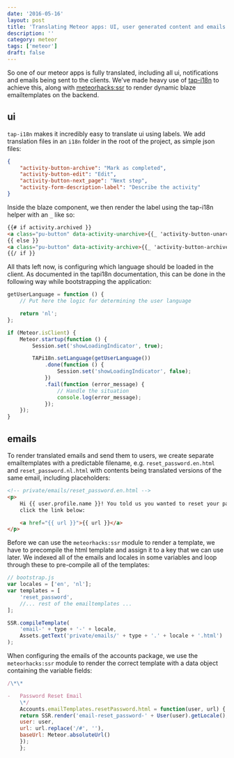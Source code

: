 ```yaml
---
date: '2016-05-16'
layout: post
title: 'Translating Meteor apps: UI, user generated content and emails'
description: ''
category: meteor
tags: ['meteor']
draft: false
---
```


So one of our meteor apps is fully translated, including all ui, notifications and emails being sent to the clients. We've made heavy use of [tap-i18n](https://github.com/TAPevents/tap-i18n) to achieve this, along with [meteorhacks:ssr](https://atmospherejs.com/meteorhacks/ssr) to render dynamic blaze emailtemplates on the backend.

## ui

`tap-i18n` makes it incredibly easy to translate ui using labels. We add translation files in an `i18n` folder in the root of the project, as simple json files:

```json
{
    "activity-button-archive": "Mark as completed",
    "activity-button-edit": "Edit",
    "activity-button-next_page": "Next step",
    "activity-form-description-label": "Describe the activity"
}
```

Inside the blaze component, we then render the label using the tap-i18n helper with an `_` like so:

```html
{{# if activity.archived }}
<a class="pu-button" data-activity-unarchive>{{_ 'activity-button-unarchive'}}</a>
{{ else }}
<a class="pu-button" data-activity-archive>{{_ 'activity-button-archive'}}</a>
{{/ if }}
```

All thats left now, is configuring which language should be loaded in the client. As documented in the tapi18n documentation, this can be done in the following way while bootstrapping the application:

```javascript
getUserLanguage = function () {
    // Put here the logic for determining the user language

    return 'nl';
};

if (Meteor.isClient) {
    Meteor.startup(function () {
        Session.set('showLoadingIndicator', true);

        TAPi18n.setLanguage(getUserLanguage())
            .done(function () {
                Session.set('showLoadingIndicator', false);
            })
            .fail(function (error_message) {
                // Handle the situation
                console.log(error_message);
            });
    });
}
```

## emails

To render translated emails and send them to users, we create separate emailtemplates with a predictable filename, e.g. `reset_password.en.html` and `reset_password.nl.html` with contents being translated versions of the same email, including placeholders:

```html
<!-- private/emails/reset_password.en.html -->
<p>
    Hi {{ user.profile.name }}! You told us you wanted to reset your password. That's okay! Just
    click the link below:

    <a href="{{ url }}">{{ url }}</a>
</p>
```

Before we can use the `meteorhacks:ssr` module to render a template, we have to precompile the html template and assign it to a key that we can use later. We indexed all of the emails and locales in some variables and loop through these to pre-compile all of the templates:

```javascript
// bootstrap.js
var locales = ['en', 'nl'];
var templates = [
    'reset_password',
    //... rest of the emailtemplates ...
];

SSR.compileTemplate(
    'email-' + type + '-' + locale,
    Assets.getText('private/emails/' + type + '.' + locale + '.html')
);
```

When configuring the emails of the accounts package, we use the `meteorhacks:ssr` module to render the correct template with a data object containing the variable fields:

```javascript
/\*\*

-   Password Reset Email
    \*/
    Accounts.emailTemplates.resetPassword.html = function(user, url) {
    return SSR.render('email-reset_password-' + User(user).getLocale(), {
    user: user,
    url: url.replace('/#', ''),
    baseUrl: Meteor.absoluteUrl()
    });
    };
```
